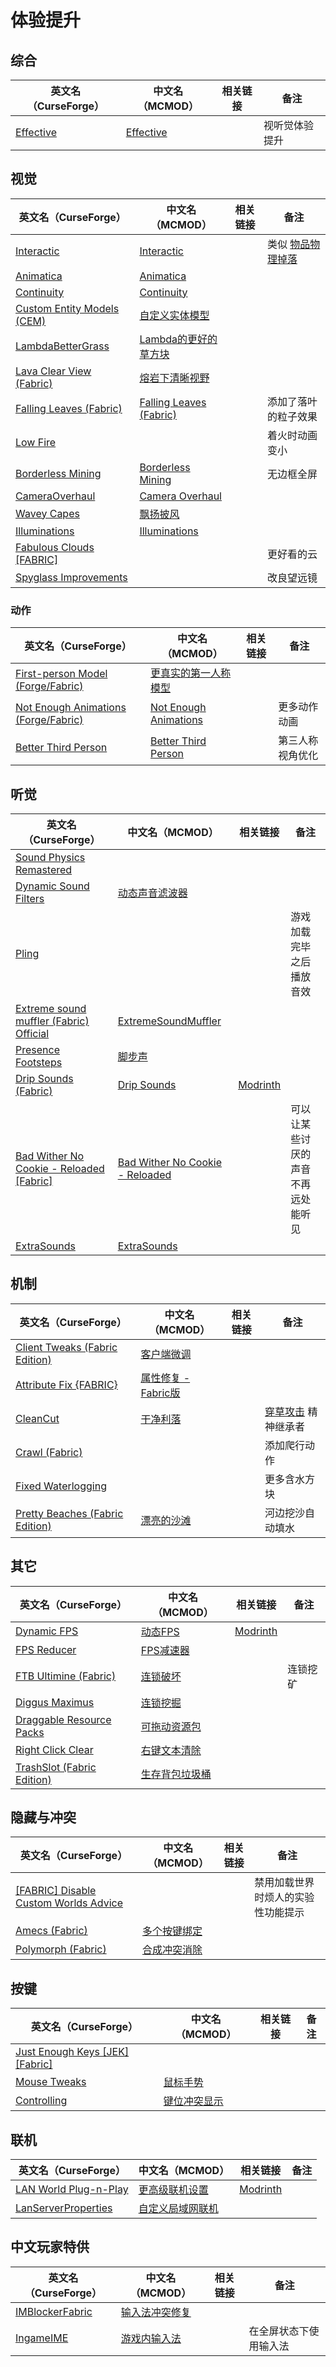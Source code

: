 # 体验提升

## 综合

| 英文名（CurseForge）                                                | 中文名（MCMOD）                                   | 相关链接 | 备注           |
| ------------------------------------------------------------------- | ------------------------------------------------- | -------- | -------------- |
| [Effective](https://www.curseforge.com/minecraft/mc-mods/effective) | [Effective](https://www.mcmod.cn/class/5293.html) |          | 视听觉体验提升 |

## 视觉

| 英文名（CurseForge）                                                                                | 中文名（MCMOD）                                                 | 相关链接 | 备注                                                     |
| --------------------------------------------------------------------------------------------------- | --------------------------------------------------------------- | -------- | -------------------------------------------------------- |
| [Interactic](https://www.curseforge.com/minecraft/mc-mods/interactic)                               | [Interactic](https://www.mcmod.cn/class/5338.html)              |          | 类似 [物品物理掉落](https://www.mcmod.cn/class/932.html) |
| [Animatica](https://www.curseforge.com/minecraft/mc-mods/animatica)                                 | [Animatica](https://www.mcmod.cn/class/5315.html)               |          |                                                          |
| [Continuity](https://www.curseforge.com/minecraft/mc-mods/continuity)                               | [Continuity](https://www.mcmod.cn/class/4906.html)              |          |                                                          |
| [Custom Entity Models (CEM)](https://www.curseforge.com/minecraft/mc-mods/custom-entity-models-cem) | [自定义实体模型](https://www.mcmod.cn/class/4138.html)          |          |                                                          |
| [LambdaBetterGrass](https://www.curseforge.com/minecraft/mc-mods/lambdabettergrass)                 | [Lambda的更好的草方块](https://www.mcmod.cn/class/4238.html)    |          |                                                          |
| [Lava Clear View (Fabric)](https://www.curseforge.com/minecraft/mc-mods/lava-clear-view-fabric)     | [熔岩下清晰视野](https://www.mcmod.cn/class/5080.html)          |          |                                                          |
| [Falling Leaves (Fabric)](https://www.curseforge.com/minecraft/mc-mods/falling-leaves-fabric)       | [Falling Leaves (Fabric)](https://www.mcmod.cn/class/4421.html) |          | 添加了落叶的粒子效果                                     |
| [Low Fire](https://www.curseforge.com/minecraft/mc-mods/low-fire)                                   |                                                                 |          | 着火时动画变小                                           |
| [Borderless Mining](https://www.curseforge.com/minecraft/mc-mods/borderless-mining)                 | [Borderless Mining](https://www.mcmod.cn/class/5388.html)       |          | 无边框全屏                                               |
| [CameraOverhaul](https://www.curseforge.com/minecraft/mc-mods/cameraoverhaul)                       | [Camera Overhaul](https://www.mcmod.cn/class/5371.html)         |          |                                                          |
| [Wavey Capes](https://www.curseforge.com/minecraft/mc-mods/waveycapes)                              | [飘扬披风](https://www.mcmod.cn/class/4617.html)                |          |                                                          |
| [Illuminations](https://www.curseforge.com/minecraft/mc-mods/illuminations)                         | [Illuminations](https://www.mcmod.cn/class/1677.html)           |          |                                                          |
| [Fabulous Clouds [FABRIC]](https://www.curseforge.com/minecraft/mc-mods/fabulous-clouds)            |                                                                 |          | 更好看的云                                               |
| [Spyglass Improvements](https://www.curseforge.com/minecraft/mc-mods/spyglass-improvements)         |                                                                 |          | 改良望远镜                                               |

### 动作

| 英文名（CurseForge）                                                                                       | 中文名（MCMOD）                                               | 相关链接 | 备注             |
| ---------------------------------------------------------------------------------------------------------- | ------------------------------------------------------------- | -------- | ---------------- |
| [First-person Model (Forge/Fabric)](https://www.curseforge.com/minecraft/mc-mods/first-person-model)       | [更真实的第一人称模型](https://www.mcmod.cn/class/4391.html)  |          |                  |
| [Not Enough Animations (Forge/Fabric)](https://www.curseforge.com/minecraft/mc-mods/not-enough-animations) | [Not Enough Animations](https://www.mcmod.cn/class/4378.html) |          | 更多动作动画     |
| [Better Third Person](https://www.curseforge.com/minecraft/mc-mods/better-third-person)                    | [Better Third Person](https://www.mcmod.cn/class/3492.html)   |          | 第三人称视角优化 |

## 听觉

| 英文名（CurseForge）                                                                                                          | 中文名（MCMOD）                                                         | 相关链接                                                   | 备注                               |
| ----------------------------------------------------------------------------------------------------------------------------- | ----------------------------------------------------------------------- | ---------------------------------------------------------- | ---------------------------------- |
| [Sound Physics Remastered](https://www.curseforge.com/minecraft/mc-mods/sound-physics-remastered)                             |                                                                         |                                                            |                                    |
| [Dynamic Sound Filters](https://www.curseforge.com/minecraft/mc-mods/dynamic-sound-filters)                                   | [动态声音滤波器](https://www.mcmod.cn/class/3541.html)                  |                                                            |                                    |
| [Pling](https://www.curseforge.com/minecraft/mc-mods/pling)                                                                   |                                                                         |                                                            | 游戏加载完毕之后播放音效           |
| [Extreme sound muffler (Fabric) Official](https://www.curseforge.com/minecraft/mc-mods/extreme-sound-muffler-fabric-official) | [ExtremeSoundMuffler](https://www.mcmod.cn/class/5533.html)             |                                                            |                                    |
| [Presence Footsteps](https://www.curseforge.com/minecraft/mc-mods/presence-footsteps)                                         | [脚步声](https://www.mcmod.cn/class/4753.html)                          |                                                            |                                    |
| [Drip Sounds (Fabric)](https://www.curseforge.com/minecraft/mc-mods/dripsounds-fabric)                                        | [Drip Sounds](https://www.mcmod.cn/class/5855.html)                     | [Modrinth](https://www.modrinth.com/mod/dripsounds-fabric) |                                    |
| [Bad Wither No Cookie - Reloaded [Fabric]](https://www.curseforge.com/minecraft/mc-mods/bad-wither-no-cookie-reloaded-fabric) | [Bad Wither No Cookie - Reloaded](https://www.mcmod.cn/class/1742.html) |                                                            | 可以让某些讨厌的声音不再远处能听见 |
| [ExtraSounds](https://www.curseforge.com/minecraft/mc-mods/extrasounds)                                                       | [ExtraSounds](https://www.mcmod.cn/class/6268.html)                     |                                                            |                                    |

## 机制

| 英文名（CurseForge）                                                                                  | 中文名（MCMOD）                                             | 相关链接 | 备注                                                        |
| ----------------------------------------------------------------------------------------------------- | ----------------------------------------------------------- | -------- | ----------------------------------------------------------- |
| [Client Tweaks (Fabric Edition)](https://www.curseforge.com/minecraft/mc-mods/client-tweaks-fabric)   | [客户端微调](https://www.mcmod.cn/class/2012.html)          |          |                                                             |
| [Attribute Fix {FABRIC}](https://www.curseforge.com/minecraft/mc-mods/attribute)                      | [属性修复 - Fabric版](https://www.mcmod.cn/class/3225.html) |          |                                                             |
| [CleanCut](https://www.curseforge.com/minecraft/mc-mods/cleancut)                                     | [干净利落](https://www.mcmod.cn/class/3455.html)            |          | [穿草攻击](https://www.mcmod.cn/class/1465.html) 精神继承者 |
| [Crawl (Fabric)](https://www.curseforge.com/minecraft/mc-mods/crawl)                                  |                                                             |          | 添加爬行动作                                                |
| [Fixed Waterlogging](https://www.curseforge.com/minecraft/mc-mods/fixed-waterlogging)                 |                                                             |          | 更多含水方块                                                |
| [Pretty Beaches (Fabric Edition)](https://www.curseforge.com/minecraft/mc-mods/pretty-beaches-fabric) | [漂亮的沙滩](https://www.mcmod.cn/class/2723.html)          |          | 河边挖沙自动填水                                            |

## 其它

| 英文名（CurseForge）                                                                                | 中文名（MCMOD）                                        | 相关链接                                             | 备注     |
| --------------------------------------------------------------------------------------------------- | ------------------------------------------------------ | ---------------------------------------------------- | -------- |
| [Dynamic FPS](https://www.curseforge.com/minecraft/mc-mods/dynamic-fps)                             | [动态FPS](https://www.mcmod.cn/class/3074.html)        | [Modrinth](https://www.modrinth.com/mod/dynamic-fps) |          |
| [FPS Reducer](https://www.curseforge.com/minecraft/mc-mods/fps-reducer)                             | [FPS减速器](https://www.mcmod.cn/class/1815.html)      |                                                      |          |
| [FTB Ultimine (Fabric)](https://www.curseforge.com/minecraft/mc-mods/ftb-ultimine-fabric)           | [连锁破坏](https://www.mcmod.cn/class/3004.html)       |                                                      | 连锁挖矿 |
| [Diggus Maximus](https://www.curseforge.com/minecraft/mc-mods/diggus-maximus)                       | [连锁挖掘](https://www.mcmod.cn/class/3080.html)       |                                                      |          |
| [Draggable Resource Packs](https://www.curseforge.com/minecraft/mc-mods/draggable-resource-packs)   | [可拖动资源包](https://www.mcmod.cn/class/4654.html)   |                                                      |          |
| [Right Click Clear](https://www.curseforge.com/minecraft/mc-mods/right-click-clear)                 | [右键文本清除](https://www.mcmod.cn/class/2904.html)   |                                                      |          |
| [TrashSlot (Fabric Edition)](https://www.curseforge.com/minecraft/mc-mods/trashslot-fabric-edition) | [生存背包垃圾桶](https://www.mcmod.cn/class/1893.html) |                                                      |          |

## 隐藏与冲突

| 英文名（CurseForge）                                                                                                      | 中文名（MCMOD）                                      | 相关链接 | 备注                               |
| ------------------------------------------------------------------------------------------------------------------------- | ---------------------------------------------------- | -------- | ---------------------------------- |
| [[FABRIC] Disable Custom Worlds Advice](https://www.curseforge.com/minecraft/mc-mods/fabric-disable-custom-worlds-advice) |                                                      |          | 禁用加载世界时烦人的实验性功能提示 |
| [Amecs (Fabric)](https://www.curseforge.com/minecraft/mc-mods/amecs)                                                      | [多个按键绑定](https://www.mcmod.cn/class/2003.html) |          |                                    |
| [Polymorph (Fabric)](https://www.curseforge.com/minecraft/mc-mods/polymorph-fabric)                                       | [合成冲突消除](https://www.mcmod.cn/class/2895.html) |          |                                    |

## 按键

| 英文名（CurseForge）                                                                                    | 中文名（MCMOD）                                      | 相关链接 | 备注 |
| ------------------------------------------------------------------------------------------------------- | ---------------------------------------------------- | -------- | ---- |
| [Just Enough Keys [JEK] [Fabric]](https://www.curseforge.com/minecraft/mc-mods/just-enough-keys-fabric) |                                                      |          |      |
| [Mouse Tweaks](https://www.curseforge.com/minecraft/mc-mods/mouse-tweaks)                               | [鼠标手势](https://www.mcmod.cn/class/1162.html)     |          |      |
| [Controlling](https://www.curseforge.com/minecraft/mc-mods/controlling)                                 | [键位冲突显示](https://www.mcmod.cn/class/1191.html) |          |      |

## 联机

| 英文名（CurseForge）                                                                      | 中文名（MCMOD）                                          | 相关链接                                       | 备注 |
| ----------------------------------------------------------------------------------------- | -------------------------------------------------------- | ---------------------------------------------- | ---- |
| [LAN World Plug-n-Play](https://www.curseforge.com/minecraft/mc-mods/mcwifipnp)           | [更高级联机设置](https://www.mcmod.cn/class/4498.html)   | [Modrinth](https://modrinth.com/mod/mcwifipnp) |      |
| [LanServerProperties](https://www.curseforge.com/minecraft/mc-mods/lan-server-properties) | [自定义局域网联机](https://www.mcmod.cn/class/2754.html) |                                                |      |

## 中文玩家特供

| 英文名（CurseForge）                                                            | 中文名（MCMOD）                                        | 相关链接 | 备注                   |
| ------------------------------------------------------------------------------- | ------------------------------------------------------ | -------- | ---------------------- |
| [IMBlockerFabric](https://www.curseforge.com/minecraft/mc-mods/imblockerfabric) | [输入法冲突修复](https://www.mcmod.cn/class/2840.html) |          |                        |
| [IngameIME](https://www.curseforge.com/minecraft/mc-mods/ingameime)             | [游戏内输入法](https://www.mcmod.cn/class/3786.html)   |          | 在全屏状态下使用输入法 |
